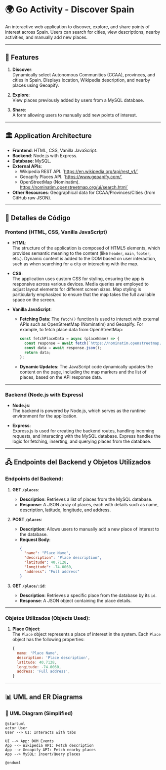 # 🌍 Go Activity - Discover Spain

An interactive web application to discover, explore, and share points of interest across Spain. Users can search for cities, view descriptions, nearby activities, and manually add new places.

---

## 🚀 Features

1. **Discover**:  
   Dynamically select Autonomous Communities (CCAA), provinces, and cities in Spain. Displays location, Wikipedia description, and nearby places using Geoapify.

2. **Explore**:  
   View places previously added by users from a MySQL database.

3. **Share**:  
   A form allowing users to manually add new points of interest.

---

## 🏛️ Application Architecture

- **Frontend**: HTML, CSS, Vanilla JavaScript.
- **Backend**: Node.js with Express.
- **Database**: MySQL.
- **External APIs**:
  - Wikipedia REST API. ´https://en.wikipedia.org/api/rest_v1/´
  - Geoapify Places API. ´https://www.geoapify.com/´
  - OpenStreetMap (Nominatim). https://nominatim.openstreetmap.org/ui/search.html´
- **Other Resources**: Geographical data for CCAA/Provinces/Cities (from GitHub raw JSON).

---

## 🔧 Detalles de Código

### **Frontend (HTML, CSS, Vanilla JavaScript)**

- **HTML**:  
  The structure of the application is composed of HTML5 elements, which provides semantic meaning to the content (like `header`, `main`, `footer`, etc.). Dynamic content is added to the DOM based on user interaction, such as when searching for a city or interacting with the map.

- **CSS**:  
  The application uses custom CSS for styling, ensuring the app is responsive across various devices. Media queries are employed to adjust layout elements for different screen sizes. Map styling is particularly emphasized to ensure that the map takes the full available space on the screen.

- **Vanilla JavaScript**:  
  - **Fetching Data**: The `fetch()` function is used to interact with external APIs such as OpenStreetMap (Nominatim) and Geoapify. For example, to fetch place data from OpenStreetMap:
    ```javascript
    const fetchPlaceData = async (placeName) => {
      const response = await fetch(`https://nominatim.openstreetmap.org/search?format=json&q=${encodeURIComponent(placeName + ', España')}`);
      const data = await response.json();
      return data;
    };
    ```
  - **Dynamic Updates**: The JavaScript code dynamically updates the content on the page, including the map markers and the list of places, based on the API response data.

---

### **Backend (Node.js with Express)**

- **Node.js**:  
  The backend is powered by Node.js, which serves as the runtime environment for the application.

- **Express**:  
  Express.js is used for creating the backend routes, handling incoming requests, and interacting with the MySQL database. Express handles the logic for fetching, inserting, and querying places from the database.

---

## 🖧 Endpoints del Backend y Objetos Utilizados

### **Endpoints del Backend**:

1. **GET `/places`**:
   - **Description**: Retrieves a list of places from the MySQL database.
   - **Response**: A JSON array of places, each with details such as name, description, latitude, longitude, and address.

2. **POST `/places`**:
   - **Description**: Allows users to manually add a new place of interest to the database.
   - **Request Body**:
     ```json
     {
       "name": "Place Name",
       "description": "Place description",
       "latitude": 40.7128,
       "longitude": -74.0060,
       "address": "Full address"
     }
     ```

3. **GET `/place/:id`**:
   - **Description**: Retrieves a specific place from the database by its `id`.
   - **Response**: A JSON object containing the place details.

---

### **Objetos Utilizados (Objects Used)**:

1. **Place Object**:  
   The `Place` object represents a place of interest in the system. Each `Place` object has the following properties:
   ```javascript
   {
     name: 'Place Name',
     description: 'Place description',
     latitude: 40.7128,
     longitude: -74.0060,
     address: 'Full address',
   }
---

## 📊 UML and ER Diagrams

### 📐 UML Diagram (Simplified)

```plantuml
@startuml
actor User
User --> UI: Interacts with tabs

UI --> App: DOM Events
App --> Wikipedia API: Fetch description
App --> Geoapify API: Fetch nearby places
App --> MySQL: Insert/Query places

@enduml
